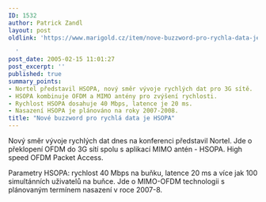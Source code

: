 ```yaml
---
ID: 1532
author: Patrick Zandl
layout: post
oldlink: 'https://www.marigold.cz/item/nove-buzzword-pro-rychla-data-je-hsopa

  '
post_date: 2005-02-15 11:01:27
post_excerpt: ''
published: true
summary_points:
- Nortel představil HSOPA, nový směr vývoje rychlých dat pro 3G sítě.
- HSOPA kombinuje OFDM a MIMO antény pro zvýšení rychlosti.
- Rychlost HSOPA dosahuje 40 Mbps, latence je 20 ms.
- Nasazení HSOPA je plánováno na roky 2007-2008.
title: "Nové buzzword pro rychlá data je HSOPA"
---
```


<p>Nový směr vývoje rychlých dat dnes na konferenci představil Nortel. Jde o překlopení OFDM do 3G sítí spolu s aplikací MIMO antén - HSOPA. High speed OFDM Packet Access.</p>

<p>Parametry HSOPA: rychlost 40 Mbps na buňku, latence 20 ms a více jak 100 simultánních uživatelů na buňce. Jde o MIMO-OFDM technologii s plánovaným termínem nasazení v roce 2007-8.
</p>